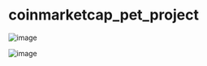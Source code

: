 ﻿# coinmarketcap_pet_project

![image](https://github.com/user-attachments/assets/156f3acb-37d4-4577-9627-006b61453d69)

![image](https://github.com/user-attachments/assets/21da12ba-9006-489b-96bf-213d3ec4d08a)

